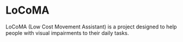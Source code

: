 # LoCoMA
LoCoMA (Low Cost Movement Assistant) is a project designed to help people with visual impairments to their daily tasks.
